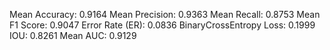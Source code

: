 Mean Accuracy: 0.9164
Mean Precision: 0.9363
Mean Recall: 0.8753
Mean F1 Score: 0.9047
Error Rate (ER): 0.0836
BinaryCrossEntropy Loss: 0.1999
IOU: 0.8261
Mean AUC: 0.9129
